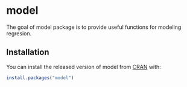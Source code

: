 
<!-- README.md is generated from README.Rmd. Please edit that file -->

# model

The goal of model package is to provide useful functions for modeling
regresion.

## Installation

You can install the released version of model from
[CRAN](https://CRAN.R-project.org) with:

``` r
install.packages("model")
```

